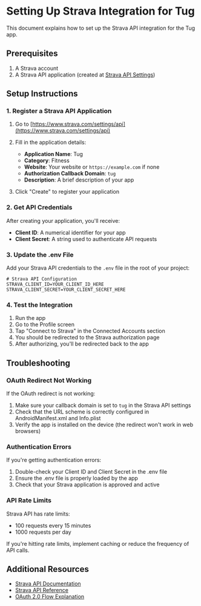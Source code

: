 # Setting Up Strava Integration for Tug

This document explains how to set up the Strava API integration for the Tug app.

## Prerequisites

1. A Strava account
2. A Strava API application (created at [Strava API Settings](https://www.strava.com/settings/api))

## Setup Instructions

### 1. Register a Strava API Application

1. Go to [https://www.strava.com/settings/api](https://www.strava.com/settings/api)
2. Fill in the application details:
   - **Application Name**: Tug
   - **Category**: Fitness
   - **Website**: Your website or `https://example.com` if none
   - **Authorization Callback Domain**: `tug`
   - **Description**: A brief description of your app

3. Click "Create" to register your application

### 2. Get API Credentials

After creating your application, you'll receive:
- **Client ID**: A numerical identifier for your app
- **Client Secret**: A string used to authenticate API requests

### 3. Update the .env File

Add your Strava API credentials to the `.env` file in the root of your project:

```
# Strava API Configuration
STRAVA_CLIENT_ID=YOUR_CLIENT_ID_HERE
STRAVA_CLIENT_SECRET=YOUR_CLIENT_SECRET_HERE
```

### 4. Test the Integration

1. Run the app
2. Go to the Profile screen
3. Tap "Connect to Strava" in the Connected Accounts section
4. You should be redirected to the Strava authorization page
5. After authorizing, you'll be redirected back to the app

## Troubleshooting

### OAuth Redirect Not Working

If the OAuth redirect is not working:

1. Make sure your callback domain is set to `tug` in the Strava API settings
2. Check that the URL scheme is correctly configured in AndroidManifest.xml and Info.plist
3. Verify the app is installed on the device (the redirect won't work in web browsers)

### Authentication Errors

If you're getting authentication errors:

1. Double-check your Client ID and Client Secret in the .env file
2. Ensure the .env file is properly loaded by the app
3. Check that your Strava application is approved and active

### API Rate Limits

Strava API has rate limits:
- 100 requests every 15 minutes
- 1000 requests per day

If you're hitting rate limits, implement caching or reduce the frequency of API calls.

## Additional Resources

- [Strava API Documentation](https://developers.strava.com/docs/)
- [Strava API Reference](https://developers.strava.com/docs/reference/)
- [OAuth 2.0 Flow Explanation](https://developers.strava.com/docs/authentication/)
